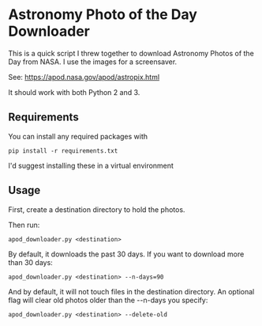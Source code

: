 Astronomy Photo of the Day Downloader
=====================================

This is a quick script I threw together to download Astronomy
Photos of the Day from NASA. I use the images for a screensaver.

See: https://apod.nasa.gov/apod/astropix.html

It should work with both Python 2 and 3.


Requirements
------------

You can install any required packages with

    pip install -r requirements.txt

I'd suggest installing these in a virtual environment


Usage
-----

First, create a destination directory to hold the photos.

Then run:

    apod_downloader.py <destination>

By default, it downloads the past 30 days. If you want to download
more than 30 days:

	apod_downloader.py <destination> --n-days=90

And by default, it will not touch files in the destination directory.
An optional flag will clear old photos older than the --n-days you
specify:

	apod_downloader.py <destination> --delete-old

